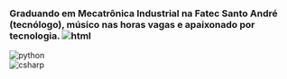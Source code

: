 ### Graduando em Mecatrônica Industrial na Fatec Santo André (tecnólogo), músico nas horas vagas e apaixonado por tecnologia.                                                ![html](https://user-images.githubusercontent.com/62109597/134576749-16ca94dc-fec7-45fe-84fb-cb090cc6630f.png)             
![python](https://user-images.githubusercontent.com/62109597/134576770-34db5fc9-fb41-4b89-b344-617cd640de70.png)         
![csharp](https://user-images.githubusercontent.com/62109597/134576779-5d785825-3714-42a3-982b-b8147e70f3f3.png)




<!--
**biellvieira/biellvieira** is a ✨ _special_ ✨ repository because its `README.md` (this file) appears on your GitHub profile.

Here are some ideas to get you started:

- 🔭 I’m currently working on ...
- 🌱 I’m currently learning ...
- 👯 I’m looking to collaborate on ...
- 🤔 I’m looking for help with ...
- 💬 Ask me about ...
- 📫 How to reach me: ...
- 😄 Pronouns: ...
- ⚡ Fun fact: ...
-->
